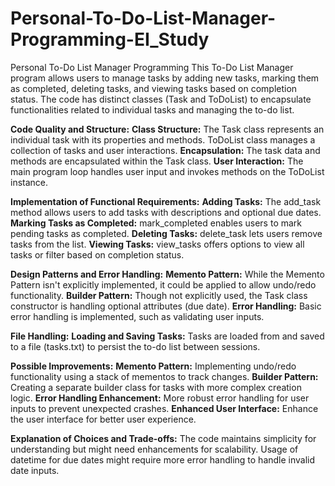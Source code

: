 # Personal-To-Do-List-Manager-Programming-EI_Study
Personal To-Do List Manager Programming
This To-Do List Manager program allows users to manage tasks by adding new tasks, marking them as completed, deleting tasks, and viewing tasks based on completion status. The code has distinct classes (Task and ToDoList) to encapsulate functionalities related to individual tasks and managing the to-do list.

**Code Quality and Structure:**
**Class Structure:** The Task class represents an individual task with its properties and methods. ToDoList class manages a collection of tasks and user interactions.
**Encapsulation:** The task data and methods are encapsulated within the Task class.
**User Interaction:** The main program loop handles user input and invokes methods on the ToDoList instance.

**Implementation of Functional Requirements:**
**Adding Tasks:** The add_task method allows users to add tasks with descriptions and optional due dates.
**Marking Tasks as Completed:** mark_completed enables users to mark pending tasks as completed.
**Deleting Tasks:** delete_task lets users remove tasks from the list.
**Viewing Tasks:** view_tasks offers options to view all tasks or filter based on completion status.

**Design Patterns and Error Handling:**
**Memento Pattern:** While the Memento Pattern isn't explicitly implemented, it could be applied to allow undo/redo functionality.
**Builder Pattern:** Though not explicitly used, the Task class constructor is handling optional attributes (due date).
**Error Handling:** Basic error handling is implemented, such as validating user inputs.

**File Handling:**
**Loading and Saving Tasks:** Tasks are loaded from and saved to a file (tasks.txt) to persist the to-do list between sessions.

**Possible Improvements:**
**Memento Pattern:** Implementing undo/redo functionality using a stack of mementos to track changes.
**Builder Pattern:** Creating a separate builder class for tasks with more complex creation logic.
**Error Handling Enhancement:** More robust error handling for user inputs to prevent unexpected crashes.
**Enhanced User Interface:** Enhance the user interface for better user experience.

**Explanation of Choices and Trade-offs:**
The code maintains simplicity for understanding but might need enhancements for scalability.
Usage of datetime for due dates might require more error handling to handle invalid date inputs.
